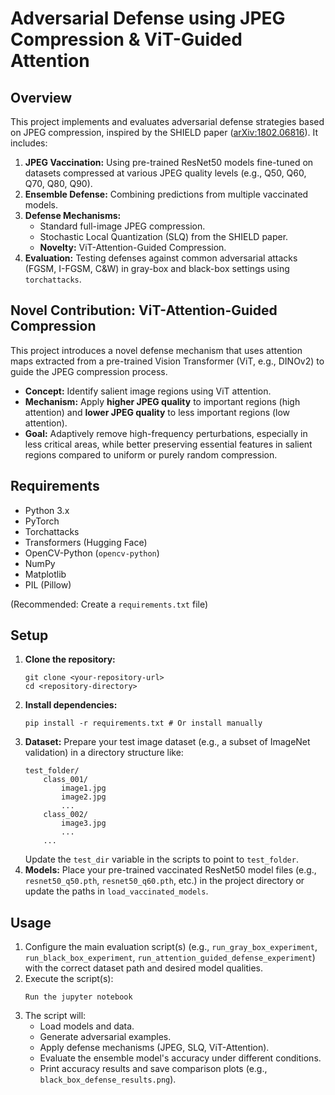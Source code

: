 # Adversarial Defense using JPEG Compression & ViT-Guided Attention

## Overview

This project implements and evaluates adversarial defense strategies based on JPEG compression, inspired by the SHIELD paper ([arXiv:1802.06816](https://arxiv.org/abs/1802.06816)). It includes:

1.  **JPEG Vaccination:** Using pre-trained ResNet50 models fine-tuned on datasets compressed at various JPEG quality levels (e.g., Q50, Q60, Q70, Q80, Q90).
2.  **Ensemble Defense:** Combining predictions from multiple vaccinated models.
3.  **Defense Mechanisms:**
    *   Standard full-image JPEG compression.
    *   Stochastic Local Quantization (SLQ) from the SHIELD paper.
    *   **Novelty:** ViT-Attention-Guided Compression.
4.  **Evaluation:** Testing defenses against common adversarial attacks (FGSM, I-FGSM, C&W) in gray-box and black-box settings using `torchattacks`.

## Novel Contribution: ViT-Attention-Guided Compression

This project introduces a novel defense mechanism that uses attention maps extracted from a pre-trained Vision Transformer (ViT, e.g., DINOv2) to guide the JPEG compression process.

*   **Concept:** Identify salient image regions using ViT attention.
*   **Mechanism:** Apply **higher JPEG quality** to important regions (high attention) and **lower JPEG quality** to less important regions (low attention).
*   **Goal:** Adaptively remove high-frequency perturbations, especially in less critical areas, while better preserving essential features in salient regions compared to uniform or purely random compression.

## Requirements

*   Python 3.x
*   PyTorch
*   Torchattacks
*   Transformers (Hugging Face)
*   OpenCV-Python (`opencv-python`)
*   NumPy
*   Matplotlib
*   PIL (Pillow)

(Recommended: Create a `requirements.txt` file)

## Setup

1.  **Clone the repository:**
    ```
    git clone <your-repository-url>
    cd <repository-directory>
    ```
2.  **Install dependencies:**
    ```
    pip install -r requirements.txt # Or install manually
    ```
3.  **Dataset:** Prepare your test image dataset (e.g., a subset of ImageNet validation) in a directory structure like:
    ```
    test_folder/
        class_001/
            image1.jpg
            image2.jpg
            ...
        class_002/
            image3.jpg
            ...
        ...
    ```
    Update the `test_dir` variable in the scripts to point to `test_folder`.
4.  **Models:** Place your pre-trained vaccinated ResNet50 model files (e.g., `resnet50_q50.pth`, `resnet50_q60.pth`, etc.) in the project directory or update the paths in `load_vaccinated_models`.

## Usage

1.  Configure the main evaluation script(s) (e.g., `run_gray_box_experiment`, `run_black_box_experiment`, `run_attention_guided_defense_experiment`) with the correct dataset path and desired model qualities.
2.  Execute the script(s):
    ```
    Run the jupyter notebook
    ```
3.  The script will:
    *   Load models and data.
    *   Generate adversarial examples.
    *   Apply defense mechanisms (JPEG, SLQ, ViT-Attention).
    *   Evaluate the ensemble model's accuracy under different conditions.
    *   Print accuracy results and save comparison plots (e.g., `black_box_defense_results.png`).

